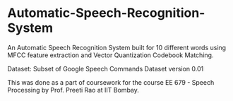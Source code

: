 # Automatic-Speech-Recognition-System

An Automatic Speech Recognition System built for 10 different words using MFCC feature extraction and Vector Quantization Codebook Matching.

Dataset: Subset of Google Speech Commands Dataset version 0.01

This was done as a part of coursework for the course EE 679 - Speech Processing by Prof. Preeti Rao at IIT Bombay.
